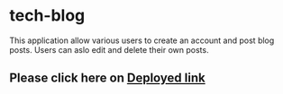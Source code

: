 # tech-blog

This application allow various users to create an account and post blog posts. Users can aslo edit and delete their own posts.

## Please click here on [Deployed link](https://lim204.github.io/tech-blog/)